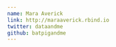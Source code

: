 ```yaml
---
name: Mara Averick
link: http://maraaverick.rbind.io
twitter: dataandme
github: batpigandme
---
```

